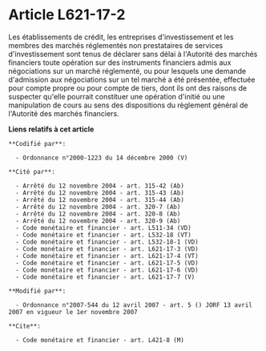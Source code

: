 # Article L621-17-2

Les établissements de crédit, les entreprises d'investissement et les membres des marchés réglementés non prestataires de
services d'investissement sont tenus de déclarer sans délai à l'Autorité des marchés financiers toute opération sur des
instruments financiers admis aux négociations sur un marché réglementé, ou pour lesquels une demande d'admission aux
négociations sur un tel marché a été présentée, effectuée pour compte propre ou pour compte de tiers, dont ils ont des
raisons de suspecter qu'elle pourrait constituer une opération d'initié ou une manipulation de cours au sens des dispositions
du règlement général de l'Autorité des marchés financiers.

**Liens relatifs à cet article**

	**Codifié par**:

	  - Ordonnance n°2000-1223 du 14 décembre 2000 (V)

	**Cité par**:

	  - Arrêté du 12 novembre 2004 - art. 315-42 (Ab)
	  - Arrêté du 12 novembre 2004 - art. 315-43 (Ab)
	  - Arrêté du 12 novembre 2004 - art. 315-44 (Ab)
	  - Arrêté du 12 novembre 2004 - art. 320-7 (Ab)
	  - Arrêté du 12 novembre 2004 - art. 320-8 (Ab)
	  - Arrêté du 12 novembre 2004 - art. 320-9 (Ab)
	  - Code monétaire et financier - art. L511-34 (VD)
	  - Code monétaire et financier - art. L532-18 (VT)
	  - Code monétaire et financier - art. L532-18-1 (VD)
	  - Code monétaire et financier - art. L621-17-3 (VD)
	  - Code monétaire et financier - art. L621-17-4 (VT)
	  - Code monétaire et financier - art. L621-17-5 (VD)
	  - Code monétaire et financier - art. L621-17-6 (VD)
	  - Code monétaire et financier - art. L621-17-7 (V)

	**Modifié par**:

	  - Ordonnance n°2007-544 du 12 avril 2007 - art. 5 () JORF 13 avril 2007 en vigueur le 1er novembre 2007

	**Cite**:

	  - Code monétaire et financier - art. L421-8 (M)
